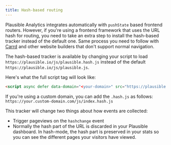 ```yaml
---
title: Hash-based routing
---
```


Plausible Analytics integrates automatically with `pushState` based frontend routers. However, if you're using a frontend
framework that uses the URL hash for routing, you need to take an extra step to install the hash-based tracker instead of the default one. Same process you need to follow with [Carrd](carrd-integration.md) and other website builders that don't support normal navigation.

The hash-based tracker is available by changing your script to load `https://plausible.io/js/plausible.hash.js` instead of
the default `https://plausible.io/js/plausible.js`.

Here's what the full script tag will look like:

```html
<script async defer data-domain="<your-domain>" src="https://plausible.io/js/plausible.hash.js"></script>
```

If you're using a custom domain, you can add the `.hash.js` as follows: `https://your.custom-domain.com/js/index.hash.js`

This tracker will change two things about how events are collected:
* Trigger pageviews on the `hashchange` event
* Normally the hash part of the URL is discarded in your Plausible dashboard. In hash-mode, the hash part is preserved in your stats so you can see the different pages your visitors have viewed.
